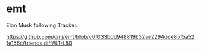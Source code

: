 # emt
Elon Musk following Tracker.

https://github.com/cmj/emt/blob/c0f033b0d948819b32ae2294dde85f5a521e156c/friends.diff#L1-L50

